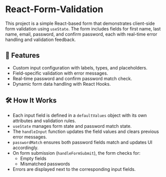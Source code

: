 
# React-Form-Validation


This project is a simple React-based form that demonstrates client-side form validation using `useState`. The form includes fields for first name, last name, email, password, and confirm password, each with real-time error handling and validation feedback.

## 🚀 Features

- Custom input configuration with labels, types, and placeholders.
- Field-specific validation with error messages.
- Real-time password and confirm password match check.
- Dynamic form data handling with React Hooks.


## 🛠️ How It Works

- Each input field is defined in a `defaultValues` object with its own attributes and validation rules.
- `useState` manages form state and password match state.
- The `handleInput` function updates the field values and clears previous error messages.
- `passwordMatch` ensures both password fields match and updates UI accordingly.
- On form submission (`handleFormSubmit`), the form checks for:
  - Empty fields
  - Mismatched passwords
- Errors are displayed next to the corresponding input fields.



